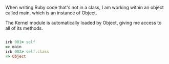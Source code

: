 When writing Ruby code that's not in a class, I am working within an object called main, which is an instance of Object.

The Kernel module is automatically loaded by Object, giving me access to all of its methods.

```ruby

irb 001> self
=> main
irb 002> self.class
=> Object

```
